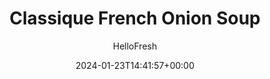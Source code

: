 ---
draft: true # Use this only for setting draft status
hidden: false # Use this to hide unwanted recipes
slug: # <post-title>
title: 'Classique French Onion Soup'
description: "The classics are classics for a reason. This dish happens to be extra special, though, and not just because it’s classique. French onion soup is a bistro staple—one of those ultra-comforting dishes you always order but never think to make at home. Well, it’s time to cancel that reservation at Chez Fromage because you’re about to master it from the comfort of your own kitchen! Our elevated take’s got deeply caramelized onions spiked with balsamic and fresh thyme, a rich mushroom stock, and melty gruyere toasts. There’s also a bright Dijon apple side salad to round things out. Bon appétit, mon chéris!"
image: https://img.hellofresh.com/f_auto,fl_lossy,q_auto,w_1200/hellofresh_s3/image/classique-french-onion-soup-cf20e2cb.jpg
date: 2024-01-23T14:41:57+00:00
author: HelloFresh

tags: ['Veggie']
categories: "main course"
cuisines: "French"
allergens: ['Soy', 'Wheat', 'Milk']

calories: 560
preptime: ['50 minutes']
cooktime: # 180 = 3 Hours | In minutes
totaltime: PT50M
servings: 2

links:
  - description: "The classics are classics for a reason. This dish happens to be extra special, though, and not just because it’s classique. French onion soup is a bistro staple—one of those ultra-comforting dishes you always order but never think to make at home. Well, it’s time to cancel that reservation at Chez Fromage because you’re about to master it from the comfort of your own kitchen! Our elevated take’s got deeply caramelized onions spiked with balsamic and fresh thyme, a rich mushroom stock, and melty gruyere toasts. There’s also a bright Dijon apple side salad to round things out. Bon appétit, mon chéris!"
    website: https://www.hellofresh.com/recipes/classique-french-onion-soup-5dfd13f1c66033268d0021e4
    image: https://img.hellofresh.com/f_auto,fl_lossy,q_auto,w_1200/hellofresh_s3/image/classique-french-onion-soup-cf20e2cb.jpg
 
weight: # 1 | You can add weight to some posts to override the default sorting (date descending)

comments: false # Keep False

ingredients: ['2 unit Yellow Onion', '¼ ounce Thyme', '1 unit Demi-Baguette', '1 unit Lemon', '2 teaspoon Dijon Mustard', '5 teaspoon Sherry Vinegar', '3 unit Mushroom Stock Concentrate', '1 unit Hudson River Fruit RubyFrost Apple', '2 ounce Mixed Greens', '½ cup Gruyère Cheese', '4 teaspoon Olive Oil', '1 tablespoon Sugar', '1 tablespoon Butter', ' Salt', ' Pepper']

instructionTitles: ['Prep and Make Dressing', 'Caramelize Onions', 'Simmer Soup', 'Make Salad', 'Make Toasts', 'Finish and Serve']
instructions: ['Heat broiler to high. Wash and dry all produce. Halve, peel, and very thinly slice onions. Pick thyme leaves from stems; mince leaves until you have 1 tsp (2 tsp for 4), reserving a few whole leaves for garnish. Trim ends from baguette; slice crosswise into 6 equal-size rounds (12 rounds for 4 servings). Halve lemon. In a small bowl, combine juice from whole lemon, a large drizzle of olive oil, and mustard to taste. Season with salt and pepper; set aside.', 'Heat a large pot over medium-high heat; add a large drizzle of olive oil and 1 TBSP butter. Add onions and ½ tsp salt (1 tsp for 4). Cook, stirring occasionally, until onions are slightly softened and browned, 8-10 minutes. Stir in ¼ cup water, scraping up any browned bits from bottom of pan. Cook, without stirring, 8-10 minutes more. Add another ¼ cup water, scraping up any browned bits from bottom of pan; cook, stirring occasionally, until deeply browned and caramelized, 8-10 minutes more. TIP: If onions start to burn, add a splash of water.', 'To pot with caramelized onions, add vinegar, minced thyme, 1 TBSP sugar (2 TBSP for 4 servings), and ¼ cup water. Cook until deeply browned and jammy, 2-3 minutes. Add stock concentrates and 3 cups water (5 cups for 4). Bring to a simmer and cook, stirring occasionally, until flavors meld, 3-5 minutes. Taste and season with salt and pepper.', 'Meanwhile, halve, core, and thinly slice half the apple (whole apple for 4 servings) into half-moons. In a large bowl, toss apple slices and mixed greens with as much dressing as you like. Season with salt and pepper.', 'Place baguette slices on a baking sheet and top evenly with Gruyère. Broil on top rack until cheese is melted and bubbly, 2-3 minutes. TIP: Watch carefully to avoid burning.', 'Divide soup between bowls. Top with Gruyère toasts. Garnish with reserved thyme leaves as desired. Serve with salad on the side.']
---